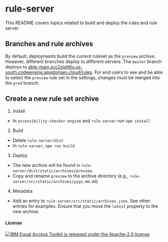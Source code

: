 # rule-server

This README covers topics related to build and deploy the rules and rule server.

## Branches and rule archives

By default, deployments build the current ruleset as the `preview` archive.
However, different branches deploy to different servers.
The `master` branch deploys to [able-main.xcc2slstt6y.us-south.codeengine.appdomain.cloud/rules](https://able-main.xcc2slstt6y.us-south.codeengine.appdomain.cloud/rules).
For end users to see and be able to select the `preview` rule set in the settings, changes must be merged into the `prod` branch.

## Create a new rule set archive

1. Install

* In `accessibility-checker-engine` and `rule-server` run `npm install`

2. Build

* Delete `rule-server/dist`
* In `rule-server`, `npm run build`

3. Deploy

* The new archive will be found in `rule-server/dist/static/archives/preview`. 
* Copy and rename `preview` to the archive directory (e.g., `rule-server/src/static/archives/yyyy.mm.dd`)

4. Metadata

* Add an entry to `rule-server/src/static/archives.json`. See other entries for examples. Ensure that you move the `latest` property to the new archive.

#### License

[![IBM Equal Access Toolkit is released under the Apache-2.0 license](https://img.shields.io/badge/license-Apache--2.0-blue.svg)](./LICENSE)
